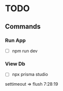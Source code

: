 # TODO

## Commands

### Run App
- [ ] npm run dev

### View Db
- [ ] npx prisma studio



settimeout => flush 7:28:19